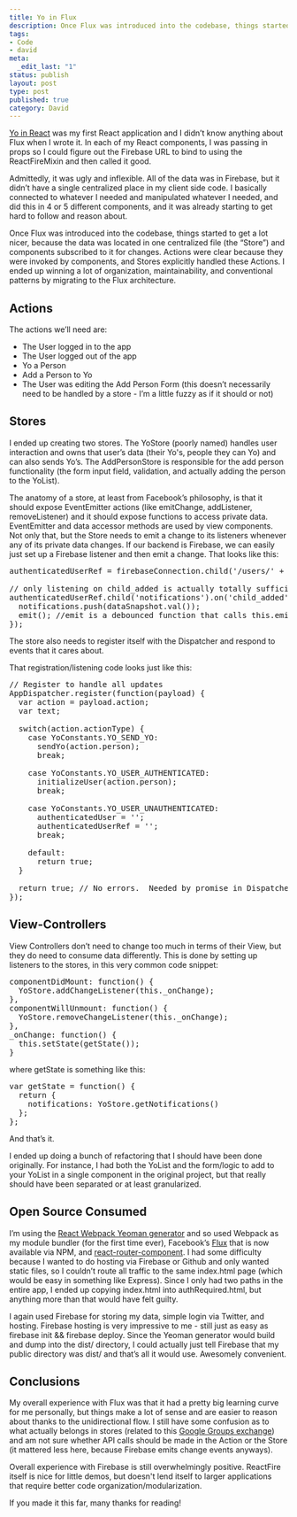```yaml
---
title: Yo in Flux
description: Once Flux was introduced into the codebase, things started to get a lot nicer, because the data was located in one centralized file (the “Store”) and components subscribed to it for changes. Actions were clear because they were invoked by components, and Stores explicitly handled these Actions. I ended up winning a lot of organization, maintainability, and conventional patterns by migrating to the Flux architecture.
tags:
- Code
- david
meta:
  _edit_last: "1"
status: publish
layout: post
type: post
published: true
category: David
---
```


[Yo in React](/yo-in-react) was my first React application and I didn’t know anything about Flux when I wrote it. In each of my React components, I was passing in props so I could figure out the Firebase URL to bind to using the ReactFireMixin and then called it good.

Admittedly, it was ugly and inflexible. All of the data was in Firebase, but it didn’t have a single centralized place in my client side code. I basically connected to whatever I needed and manipulated whatever I needed, and did this in 4 or 5 different components, and it was already starting to get hard to follow and reason about.

Once Flux was introduced into the codebase, things started to get a lot nicer, because the data was located in one centralized file (the “Store”) and components subscribed to it for changes. Actions were clear because they were invoked by components, and Stores explicitly handled these Actions. I ended up winning a lot of organization, maintainability, and conventional patterns by migrating to the Flux architecture.


## Actions

The actions we’ll need are:

- The User logged in to the app
- The User logged out of the app
- Yo a Person
- Add a Person to Yo
- The User was editing the Add Person Form (this doesn’t necessarily need to be handled by a store - I’m a little fuzzy as if it should or not)

## Stores

I ended up creating two stores. The YoStore (poorly named) handles user interaction and owns that user’s data (their Yo's, people they can Yo) and can also sends Yo’s. The AddPersonStore is responsible for the add person functionality (the form input field, validation, and actually adding the person to the YoList).

The anatomy of a store, at least from Facebook’s philosophy, is that it should expose EventEmitter actions (like emitChange, addListener, removeListener) and it should expose functions to access private data. EventEmitter and data accessor methods are used by view components. Not only that, but the Store needs to emit a change to its listeners whenever any of its private data changes. If our backend is Firebase, we can easily just set up a Firebase listener and then emit a change. That looks like this:

<pre>
authenticatedUserRef = firebaseConnection.child('/users/' + authenticatedUser);

// only listening on child_added is actually totally sufficient because these entities are only ever added
authenticatedUserRef.child('notifications').on('child_added', function(dataSnapshot) {
  notifications.push(dataSnapshot.val());
  emit(); //emit is a debounced function that calls this.emit from the EventEmitter prototype
});
</pre>

The store also needs to register itself with the Dispatcher and respond to events that it cares about.

That registration/listening code looks just like this:

<pre>
// Register to handle all updates
AppDispatcher.register(function(payload) {
  var action = payload.action;
  var text;

  switch(action.actionType) {
    case YoConstants.YO_SEND_YO:
      sendYo(action.person);
      break;

    case YoConstants.YO_USER_AUTHENTICATED:
      initializeUser(action.person);
      break;

    case YoConstants.YO_USER_UNAUTHENTICATED:
      authenticatedUser = '';
      authenticatedUserRef = '';
      break;

    default:
      return true;
  }

  return true; // No errors.  Needed by promise in Dispatcher.
});
</pre>

## View-Controllers

View Controllers don’t need to change too much in terms of their View, but they do need to consume data differently. This is done by setting up listeners to the stores, in this very common code snippet:

<pre>
componentDidMount: function() {
  YoStore.addChangeListener(this._onChange);
},
componentWillUnmount: function() {
  YoStore.removeChangeListener(this._onChange);
},
_onChange: function() {
  this.setState(getState());
}
</pre>

where getState is something like this:

<pre>
var getState = function() {
  return {
    notifications: YoStore.getNotifications()
  };
};
</pre>

And that’s it.

I ended up doing a bunch of refactoring that I should have been done originally. For instance, I had both the YoList and the form/logic to add to your YoList in a single component in the original project, but that really should have been separated or at least granularized.


## Open Source Consumed

I’m using the [React Webpack Yeoman generator](https://www.npmjs.org/package/generator-react-webpack) and so used Webpack as my module bundler (for the first time ever), Facebook’s [Flux](https://github.com/facebook/flux) that is now available via NPM, and [react-router-component](https://github.com/andreypopp/react-router-component). I had some difficulty because I wanted to do hosting via Firebase or Github and only wanted static files, so I couldn’t route all traffic to the same index.html page (which would be easy in something like Express). Since I only had two paths in the entire app, I ended up copying index.html into authRequired.html, but anything more than that would have felt guilty.

I again used Firebase for storing my data, simple login via Twitter, and hosting. Firebase hosting is very impressive to me - still just as easy as firebase init && firebase deploy. Since the Yeoman generator would build and dump into the dist/ directory, I could actually just tell Firebase that my public directory was dist/ and that’s all it would use. Awesomely convenient.

## Conclusions

My overall experience with Flux was that it had a pretty big learning curve for me personally, but things make a lot of sense and are easier to reason about thanks to the unidirectional flow. I still have some confusion as to what actually belongs in stores (related to this [Google Groups exchange](https://groups.google.com/forum/#!topic/reactjs/olCk8zdmb5c/discussion)) and am not sure whether API calls should be made in the Action or the Store (it mattered less here, because Firebase emits change events anyways).

Overall experience with Firebase is still overwhelmingly positive. ReactFire itself is nice for little demos, but doesn't lend itself to larger applications that require better code organization/modularization.

If you made it this far, many thanks for reading!